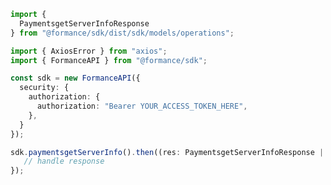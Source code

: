 <!-- Start SDK Example Usage -->
```typescript
import {
  PaymentsgetServerInfoResponse 
} from "@formance/sdk/dist/sdk/models/operations";

import { AxiosError } from "axios";
import { FormanceAPI } from "@formance/sdk";

const sdk = new FormanceAPI({
  security: {
    authorization: {
      authorization: "Bearer YOUR_ACCESS_TOKEN_HERE",
    },
  }
});

sdk.paymentsgetServerInfo().then((res: PaymentsgetServerInfoResponse | AxiosError) => {
   // handle response
});
```
<!-- End SDK Example Usage -->